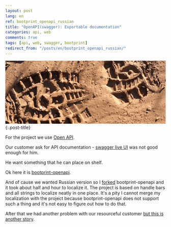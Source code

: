 ```yaml
---
layout: post
lang: en
ref: bootprint_openapi_russian
title: "OpenAPI(swagger): Exportable documentation"
categories: api, web
comments: true
tags: [api, web, swagger, bootprint]
redirect_from: "/posts/en/bootprint_openapi_russian/"
---
```


![](/images/bootprint.png){:.post-title}

For the project we use [Open API](http://swagger.io/).

Our customer ask for API documentation - [swagger live UI](http://swagger.io/swagger-ui/) 
was not good enough for him.

He want something that he can place on shelf.

Ok here it is [bootprint-openapi](https://github.com/bootprint/bootprint-openapi).

And of cause we wanted Russian version so I [forked](https://github.com/masterandrey/bootprint-openapi)
bootprint-openapi and it took about half and hour to localize it. The project is based on handle bars
and all strings to localize neatly in one place.
It's a pity I cannot merge my localization with the project because bootprint-openapi does not support 
such a thing and it's not easy to figure out how to do that.

After that we had another problem with our resourceful customer 
[but this is another story](/en/athena_web_page_to_pdf/).
